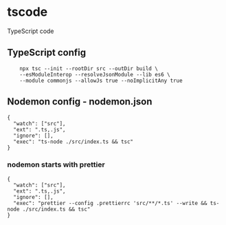# tscode

TypeScript code

## TypeScript config

```
	npx tsc --init --rootDir src --outDir build \
	--esModuleInterop --resolveJsonModule --lib es6 \
	--module commonjs --allowJs true --noImplicitAny true
```
## Nodemon config - nodemon.json
```
{
  "watch": ["src"],
  "ext": ".ts,.js",
  "ignore": [],
  "exec": "ts-node ./src/index.ts && tsc"
}
```

### nodemon starts with prettier 
```
{
  "watch": ["src"],
  "ext": ".ts,.js",
  "ignore": [],
  "exec": "prettier --config .prettierrc 'src/**/*.ts' --write && ts-node ./src/index.ts && tsc"
}
```
